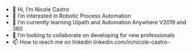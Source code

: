 - 👋 Hi, I’m Nicole Castro
- 👀 I’m interested in Robotic Process Automation
- 🌱 I’m currently learning Uipath and Automation Anywhere V2019 and 360
- 💞️ I’m looking to collaborate on developing for new professionals
- 📫 How to reach me on linkedin linkedin.com/in/nicole-castro-

<!---
nicolecfm/nicolecfm is a ✨ special ✨ repository because its `README.md` (this file) appears on your GitHub profile.
You can click the Preview link to take a look at your changes.
--->
